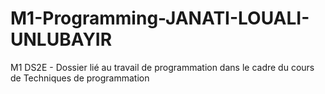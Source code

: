 # M1-Programming-JANATI-LOUALI-UNLUBAYIR
M1 DS2E - Dossier lié au travail de programmation dans le cadre du cours de Techniques de programmation 
